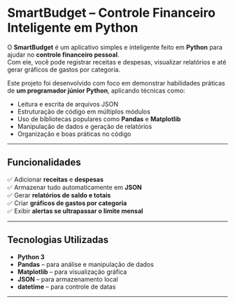 #  SmartBudget – Controle Financeiro Inteligente em Python

O **SmartBudget** é um aplicativo simples e inteligente feito em **Python** para ajudar no **controle financeiro pessoal**.  
Com ele, você pode registrar receitas e despesas, visualizar relatórios e até gerar gráficos de gastos por categoria.

Este projeto foi desenvolvido com foco em demonstrar habilidades práticas de **um programador júnior Python**, aplicando técnicas como:
- Leitura e escrita de arquivos JSON
- Estruturação de código em múltiplos módulos
- Uso de bibliotecas populares como **Pandas** e **Matplotlib**
- Manipulação de dados e geração de relatórios
- Organização e boas práticas no código

---

##  Funcionalidades

✅ Adicionar **receitas** e **despesas**  
✅ Armazenar tudo automaticamente em **JSON**  
✅ Gerar **relatórios de saldo e totais**  
✅ Criar **gráficos de gastos por categoria**  
✅ Exibir **alertas se ultrapassar o limite mensal**

---

##  Tecnologias Utilizadas

- **Python 3**
- **Pandas** – para análise e manipulação de dados
- **Matplotlib** – para visualização gráfica
- **JSON** – para armazenamento local
- **datetime** – para controle de datas

---



